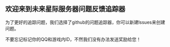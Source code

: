 ## 欢迎来到未来星际服务器问题反馈追踪器

为了更好的追踪问题，我们选择了github的问题追踪器，你可以新建lssues来创建问题。

不要忘记标记你的QQ和游戏内ID，不然我们没有办法发送奖励给您！


